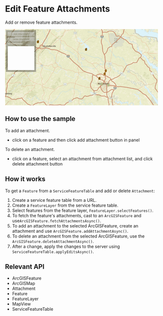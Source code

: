 # Edit Feature Attachments

Add or remove feature attachments.

![](EditFeatureAttachments.gif)

## How to use the sample

To add an attachment.
  - click on a feature and then click add attachment button in panel

To delete an attachment.
  - click on a feature, select an attachment from attachment list, and click delete attachment button

## How it works

To get a `Feature` from a `ServiceFeatureTable` and add or delete `Attachment`:


  1. Create a service feature table from a URL.
  2. Create a `FeatureLayer` from the service feature table.
  3. Select features from the feature layer, `FeatureLayer.selectFeatures()`.
  4. To fetch the feature's attachments, cast to an `ArcGISFeature` and use`ArcGISFeature.fetchAttachmentsAsync()`.
  5. To add an attachment to the selected ArcGISFeature, create an attachment and use `ArcGISFeature.addAttachmentAsync()`.
  6. To delete an attachment from the selected ArcGISFeature, use the `ArcGISFeature.deleteAttachmentAsync()`.
  7. After a change, apply the changes to the server using `ServiceFeatureTable.applyEditsAsync()`.


## Relevant API


  * ArcGISFeature
  * ArcGISMap
  * Attachment
  * Feature
  * FeatureLayer
  * MapView
  * ServiceFeatureTable


